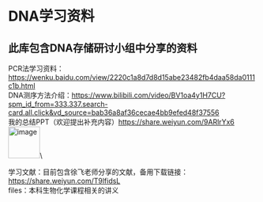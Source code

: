 # DNA学习资料
## 此库包含DNA存储研讨小组中分享的资料
PCR法学习资料： https://wenku.baidu.com/view/2220c1a8d7d8d15abe23482fb4daa58da0111c1b.html \
DNA测序方法介绍：https://www.bilibili.com/video/BV1oa4y1H7CU?spm_id_from=333.337.search-card.all.click&vd_source=bab36a8af36cecae4bb9efed48f37556 \
我的总结PPT（欢迎提出补充内容）https://share.weiyun.com/9ARlrYx6 \
<img width="64" alt="image" src="https://user-images.githubusercontent.com/91801740/177796860-4d228d5b-9a44-409d-8ebc-9b4360d52418.png">\

学习文献：目前包含徐飞老师分享的文献，备用下载链接：https://share.weiyun.com/T9lfidsL \
files：本科生物化学课程相关的讲义
